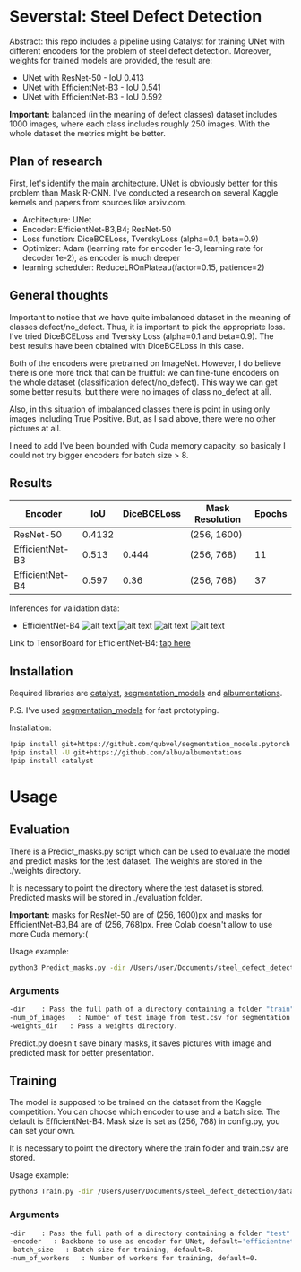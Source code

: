 # Severstal: Steel Defect Detection

Abstract: this repo includes a pipeline using Catalyst for training UNet with different encoders for the problem of steel defect detection.
Moreover, weights for trained models are provided, the result are:
- UNet with ResNet-50 - IoU 0.413
- UNet with EfficientNet-B3 - IoU 0.541
- UNet with EfficientNet-B3 - IoU 0.592

**Important:** balanced (in the meaning of defect classes) dataset includes 1000 images, where each class includes roughly 250 images.
With the whole dataset the metrics might be better.

## Plan of research
First, let's identify the main architecture. 
UNet is obviously better for this problem than Mask R-CNN.
I've conducted a research on several Kaggle kernels and papers from sources like arxiv.com.
 - Architecture: UNet
 - Encoder: EfficientNet-B3,B4; ResNet-50
 - Loss function: DiceBCELoss, TverskyLoss (alpha=0.1, beta=0.9)
 - Optimizer: Adam (learning rate for encoder 1e-3, learning rate for decoder 1e-2), as encoder is much deeper
 - learning scheduler: ReduceLROnPlateau(factor=0.15, patience=2)

## General thoughts

Important to notice that we have quite imbalanced dataset in the meaning of classes defect/no_defect.
Thus, it is importsnt to pick the appropriate loss.
I've tried DiceBCELoss and Tversky Loss (alpha=0.1 and beta=0.9).
The best results have been obtained with DiceBCELoss in this case.

Both of the encoders were pretrained on ImageNet. However, I do believe there is one more trick that can be fruitful: we can fine-tune encoders on the whole dataset (classification defect/no_defect). This way we can get some better results, but there were no images of class no_defect at all.

Also, in this situation of imbalanced classes there is point in using only images including True Positive. But, as I said above, there were no other pictures at all.

I need to add I've been bounded with Cuda memory capacity, so basicaly I could not try bigger encoders for batch size > 8.


## Results

| Encoder | IoU | DiceBCELoss | Mask Resolution | Epochs |
| ------ | ------ | ------ | ------ | ------ |
| ResNet-50 | 0.4132 |     | (256, 1600) |            |    |
| EfficientNet-B3  | 0.513  |      0.444        | (256, 768)| 11 |
| EfficientNet-B4  | 0.597 | 0.36 | (256, 768) |    37     |

Inferences for validation data:

 - EfficientNet-B4
 ![alt text](/images/pic_1.png?raw=true "Example 1")
 ![alt text](/images/pic_2.png?raw=true "Example 2")
 ![alt text](/images/pic_3.png?raw=true "Example 3")
 ![alt text](/images/pic_4.png?raw=true "Example 4")


Link to TensorBoard for EfficientNet-B4: [tap here](https://tensorboard.dev/experiment/rTq70zmmRJeXbklyFQs46g/#scalars)

## Installation

Required libraries are [catalyst](https://nodejs.org/), [segmentation_models](https://github.com/qubvel/segmentation_models.pytorch) and [albumentations](https://github.com/albu/albumentations).

P.S. I've used [segmentation_models](https://github.com/qubvel/segmentation_models.pytorch) for fast prototyping.

Installation:

```sh
!pip install git+https://github.com/qubvel/segmentation_models.pytorch
!pip install -U git+https://github.com/albu/albumentations 
!pip install catalyst
```
# Usage
## Evaluation

There is a Predict_masks.py script which can be used to evaluate the model and predict masks for the test dataset. The weights are stored in the ./weights directory.

It is necessary to point the directory where the test dataset is stored. Predicted masks will be stored in ./evaluation folder.

**Important:** masks for ResNet-50 are of (256, 1600)px and masks for EfficientNet-B3,B4 are of (256, 768)px. Free Colab doesn't allow to use more Cuda memory:(

Usage example:

```sh
python3 Predict_masks.py -dir /Users/user/Documents/steel_defect_detection/data/  -weights_dir /Users/user/Documents/steel_defect_detection/data/weights
```
### Arguments
```sh
-dir    : Pass the full path of a directory containing a folder "train" and "train.csv".
-num_of_images   : Number of test image from test.csv for segmentation.
-weights_dir   : Pass a weights directory.
```
Predict.py doesn't save binary masks, it saves pictures with image and predicted mask for better presentation.
## Training

The model is supposed to be trained on the dataset from the Kaggle competition. 
You can choose which encoder to use and a batch size. The default is EfficientNet-B4.
Mask size is set as (256, 768) in config.py, you can set your own.

It is necessary to point the directory where the train folder and train.csv are stored.

Usage example:
```sh
python3 Train.py -dir /Users/user/Documents/steel_defect_detection/data/ -num_of_workers 4
```
### Arguments
```sh
-dir    : Pass the full path of a directory containing a folder "test" and "test.csv".
-encoder   : Backbone to use as encoder for UNet, default='efficientnet-b3'.
-batch_size   : Batch size for training, default=8.
-num_of_workers   : Number of workers for training, default=0.
```
[//]: # (These are reference links used in the body of this note and get stripped out when the markdown processor does its job. There is no need to format nicely because it shouldn't be seen. Thanks SO - http://stackoverflow.com/questions/4823468/store-comments-in-markdown-syntax)

   [dill]: <https://github.com/joemccann/dillinger>
   [git-repo-url]: <https://github.com/joemccann/dillinger.git>
   [john gruber]: <http://daringfireball.net>
   [df1]: <http://daringfireball.net/projects/markdown/>
   [markdown-it]: <https://github.com/markdown-it/markdown-it>
   [Ace Editor]: <http://ace.ajax.org>
   [node.js]: <http://nodejs.org>
   [Twitter Bootstrap]: <http://twitter.github.com/bootstrap/>
   [jQuery]: <http://jquery.com>
   [@tjholowaychuk]: <http://twitter.com/tjholowaychuk>
   [express]: <http://expressjs.com>
   [AngularJS]: <http://angularjs.org>
   [Gulp]: <http://gulpjs.com>

   [PlDb]: <https://github.com/joemccann/dillinger/tree/master/plugins/dropbox/README.md>
   [PlGh]: <https://github.com/joemccann/dillinger/tree/master/plugins/github/README.md>
   [PlGd]: <https://github.com/joemccann/dillinger/tree/master/plugins/googledrive/README.md>
   [PlOd]: <https://github.com/joemccann/dillinger/tree/master/plugins/onedrive/README.md>
   [PlMe]: <https://github.com/joemccann/dillinger/tree/master/plugins/medium/README.md>
   [PlGa]: <https://github.com/RahulHP/dillinger/blob/master/plugins/googleanalytics/README.md>
